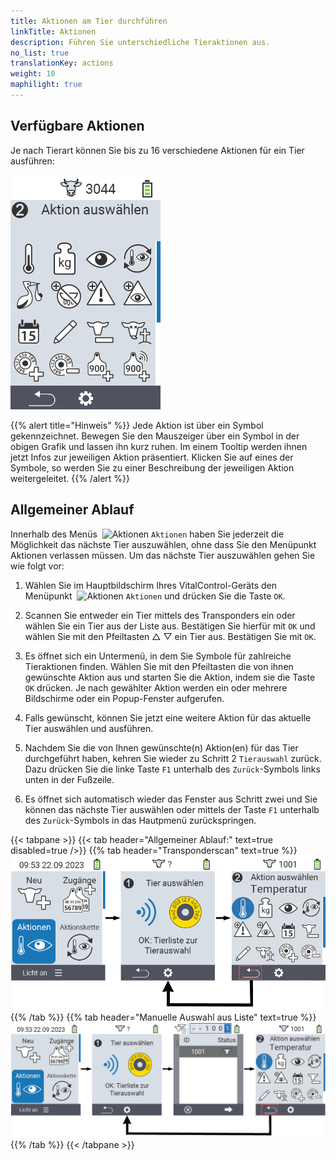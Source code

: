```yaml
---
title: Aktionen am Tier durchführen
linkTitle: Aktionen
description: Führen Sie unterschiedliche Tieraktionen aus.
no_list: true
translationKey: actions
weight: 10
maphilight: true
---
```

## Verfügbare Aktionen

Je nach Tierart können Sie bis zu 16 verschiedene Aktionen für ein Tier ausführen:

<img src="bilder/menu.png" alt="VitalControl Aktionen" title="Aktionen" usemap="#workmap" class="maphilight" />

<map name="workmap">
  <area shape="rect" coords="3,100,60,165" alt="Temperatur" title="Messen Sie Fieber bei Ihren Tieren&#10;Mausklick: zur Dokumentation" href="/docs/aktionen/temperatur/">
  <area shape="rect" coords="60,100,118,165" alt="Wiegung" title="Erfassen Sie das Gewicht Ihrer Tiere mittels einer Wiegung&#10;Mausklick: zur Dokumentation" href="/docs/aktionen/wiegung/">
  <area shape="rect" coords="118,100,174,165" alt="Bewertung" title="Führen Sie eine Bewertung ihrer Tiere durch&#10;Mausklick: zur Dokumentation" href="/docs/aktionen/tierbewertung/">
  <area shape="rect" coords="174,100,230,165" alt="Aktionskette" title="Anwenden und Einstellen der Aktionskette&#10;Mausklick: zur Dokumentation" href="/docs/aktionskette/">
   <area shape="rect" coords="3,165,60,225" alt="Abkalbung erfassen" title="Erfassen Sie eine Abkalbung&#10;Mausklick: zur Dokumentation" href="/docs/aktionen/kalbung-erfassen/">
    <area shape="rect" coords="60,165,120,225" alt="Trockenstellen" title="Stellen Sie eine Kuh trocken oder fügen Sie sie zur Frischmelkerliste hinzu&#10;Mausklick: zur Dokumentation" href="/docs/aktionen/trockenstellen/">
   <area shape="rect" coords="120,165,175,225" alt="Alarm" title="Tiere auf die Alarmliste setzen und entfernen&#10;Mausklick: zur Dokumentation" href="/docs/aktionen/alarm/">
   <area shape="rect" coords="175,165,230,225" alt="Beobachtung" title="Setzen Sie ein Tier auf die Beobachtungsliste oder entfernen es von dort&#10;Mausklick: zur Dokumentation" href="/docs/aktionen/beobachtung/">
   <area shape="rect" coords="3,225,60,280" alt="Tierhistorie" title="Sehen Sie die Historie eines Tieres ein&#10;Mausklick: zur Dokumentation" href="/docs/aktionen/tierhistorie/">
   <area shape="rect" coords="60,225,120,280" alt="Tierdaten ändern" title="Wie Sie die Daten des ausgewählten Tieres bearbeiten können&#10;Mausklick: zur Dokumentation" href="/docs/aktionen/aendern/">
   <area shape="rect" coords="120,225,175,280" alt="Abmelden" title="Melden Sie ein Tier ab&#10;Mausklick: zur Dokumentation" href="/docs/aktionen/abmelden/">
   <area shape="rect" coords="175,225,230,280" alt="Tierverlust" title="Registrieren Sie einen Tierverlust&#10;Mausklick: zur Dokumentation" href="/docs/aktionen/tierverlust/">
   <area shape="rect" coords="3,280,60,336" alt="Transponder zuordnen" title="Ordnen Sie einem Tier einen Transponder zu&#10;Mausklick: zur Dokumentation" href="/docs/aktionen/transponder-zuordnen/">
   <area shape="rect" coords="55,280,120,336" alt="Transponder abnehmen" title="Lösen Sie für ein Tier die bestehende Verknüpfung zu einem Transponder&#10;Mausklick: zur Dokumentation" href="/docs/aktionen/transponder-abnehmen/">
   <area shape="rect" coords="120,280,175,336" alt="Ohrmarkennummer manuell zuordnen" title="Lernen Sie, wie Sie einem Tier, dem noch keine Ohrmarkennummer zugewiesen wurde, eine Ohrmarkennummer zuordnen&#10;Mausklick: zur Dokumentation" href="/docs/aktionen/ohrmarkennummer-zuordnen/#manuelle-zuordnung">
   <area shape="rect" coords="175,280,230,336" alt="Ohrmarkennummer mit Scan zuordnen" title="Lernen Sie, wie Sie einem Tier, dem noch keine Ohrmarkennummer zugewiesen wurde, eine Ohrmarkennummer zuordnen&#10;Mausklick: zur Dokumentation" href="/docs/aktionen/ohrmarkennummer-zuordnen/#zuordnung-mittels-scan-einer-elektronischen-ohrmarke">
   <area shape="rect" coords="100,338,140,374" alt="Einstellungen" title="Rufen Sie die Einstellungen auf&#10;Mausklick: zur Dokumentation" href="/docs/aktionen/einstellungen/#menüeinträge-sichtbarkeit-und-reihenfolge">
</map>

{{% alert title="Hinweis" %}}
Jede Aktion ist über ein Symbol gekennzeichnet. Bewegen Sie den Mauszeiger über ein Symbol in der obigen Grafik und lassen ihn kurz ruhen. Im einem Tooltip werden ihnen jetzt Infos zur jeweiligen Aktion präsentiert. Klicken Sie auf eines der Symbole, so werden Sie zu einer Beschreibung der jeweiligen Aktion weitergeleitet.
{{% /alert %}}

## Allgemeiner Ablauf

Innerhalb des Menüs &nbsp;<img src="/icons/actions.svg" width="40" align="bottom" alt="Aktionen" title="Aktionen" /> `Aktionen` haben Sie jederzeit die Möglichkeit das nächste Tier auszuwählen, ohne dass Sie den Menüpunkt Aktionen verlassen müssen. Um das nächste Tier auszuwählen gehen Sie wie folgt vor:

1. Wählen Sie im Hauptbildschirm Ihres VitalControl-Geräts den Menüpunkt &nbsp;<img src="/icons/actions.svg" width="40" align="bottom" alt="Aktionen" title="Aktionen" /> `Aktionen` und drücken Sie die Taste `OK`.

2. Scannen Sie entweder ein Tier mittels des Transponders ein oder wählen Sie ein Tier aus der Liste aus. Bestätigen Sie hierfür mit `OK` und wählen Sie mit den Pfeiltasten △ ▽ ein Tier aus. Bestätigen Sie mit `OK`.

3. Es öffnet sich ein Untermenü, in dem Sie Symbole für zahlreiche Tieraktionen finden. Wählen Sie mit den Pfeiltasten die von ihnen gewünschte Aktion aus und starten Sie die Aktion, indem sie die Taste `OK` drücken. Je nach gewählter Aktion werden ein oder mehrere Bildschirme oder ein Popup-Fenster aufgerufen.

4. Falls gewünscht, können Sie jetzt eine weitere Aktion für das aktuelle Tier auswählen und ausführen.

5. Nachdem Sie die von Ihnen gewünschte(n) Aktion(en) für das Tier durchgeführt haben, kehren Sie wieder zu Schritt 2 `Tierauswahl` zurück. Dazu drücken Sie die linke Taste `F1` unterhalb des `Zurück`-Symbols links unten in der Fußzeile.

6. Es öffnet sich automatisch wieder das Fenster aus Schritt zwei und Sie können das nächste Tier auswählen oder mittels der Taste `F1` unterhalb des `Zurück`-Symbols in das Hautpmenü zurückspringen.

{{< tabpane >}}
{{< tab header="Allgemeiner Ablauf:" text=true disabled=true />}}
{{% tab header="Transponderscan" text=true %}}
![VitalControl: Menüfolge Aktionen Allgemeiner Ablauf](bilder/naechstestier2.png "Allgemeiner Ablauf")
{{% /tab %}}
{{% tab header="Manuelle Auswahl aus Liste" text=true %}}
![VitalControl: Menüfolge Aktionen Allgemeiner Ablauf](bilder/naechstestier.png "Allgemeiner Ablauf")
{{% /tab %}}
{{< /tabpane >}}
